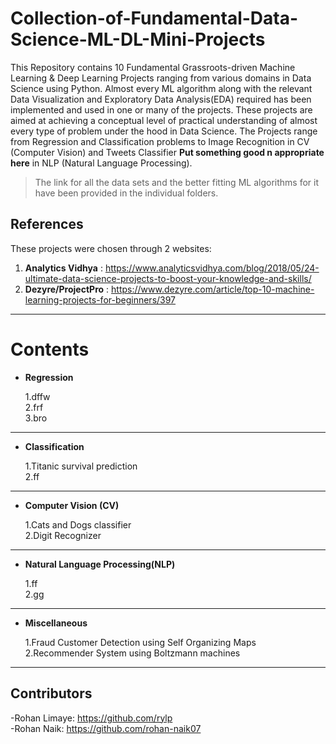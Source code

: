 # Collection-of-Fundamental-Data-Science-ML-DL-Mini-Projects
This Repository contains 10 Fundamental Grassroots-driven Machine Learning & Deep Learning Projects ranging from various domains in Data Science using Python. Almost every ML algorithm along with the relevant Data Visualization and Exploratory Data Analysis(EDA) required has been implemented and used in one or many of the projects. These projects are aimed at achieving a conceptual level of practical understanding of almost every type of problem under the hood in Data Science. The Projects range from Regression and Classification problems to Image Recognition in CV (Computer Vision) and Tweets Classifier **Put something good n appropriate here** in NLP (Natural Language Processing).  

> The link for all the data sets and the better fitting ML algorithms for it have been provided in the individual folders.

## References
These projects were chosen through 2 websites:</br>
1. **Analytics Vidhya** : https://www.analyticsvidhya.com/blog/2018/05/24-ultimate-data-science-projects-to-boost-your-knowledge-and-skills/</br>
2. **Dezyre/ProjectPro** : https://www.dezyre.com/article/top-10-machine-learning-projects-for-beginners/397</br>

***

# Contents

* **Regression**

    1.dffw</br>
    2.frf</br>
    3.bro</br>

***

* **Classification**

    1.Titanic survival prediction</br>
    2.ff</br>

***

* **Computer Vision (CV)**

    1.Cats and Dogs classifier</br>
    2.Digit Recognizer</br>
    
***

* **Natural Language Processing(NLP)**

    1.ff</br>
    2.gg</br>

***

* **Miscellaneous**

    1.Fraud Customer Detection using Self Organizing Maps</br>
    2.Recommender System using Boltzmann machines</br>
    
***


## Contributors
-Rohan Limaye: https://github.com/rylp </br>
-Rohan Naik: https://github.com/rohan-naik07 </br>
